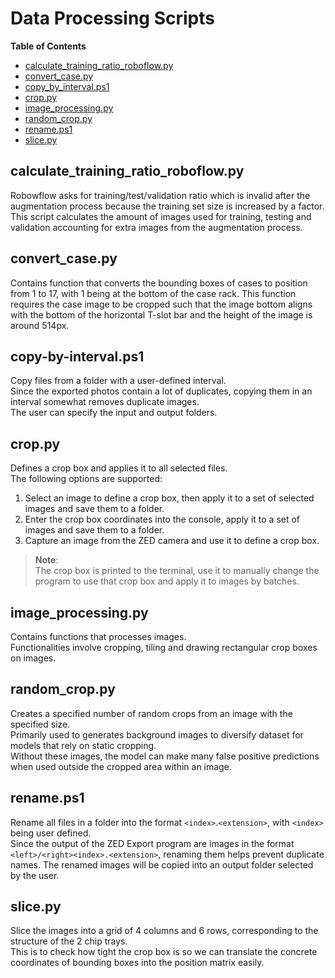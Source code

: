 
<!-- TOC ignore:true -->
# Data Processing Scripts
**Table of Contents**
<!-- TOC -->

* [calculate_training_ratio_roboflow.py](#calculate_training_ratio_roboflowpy)
* [convert_case.py](#convert_casepy)
* [copy_by_interval.ps1](#copy-by-intervalps1)
* [crop.py](#croppy)
* [image_processing.py](#image_processingpy)
* [random_crop.py](#random_croppy)
* [rename.ps1](#renameps1)
* [slice.py](#slicepy)

<!-- /TOC -->

## calculate_training_ratio_roboflow.py
Robowflow asks for training/test/validation ratio which is invalid after the augmentation process because the training set size is increased by a factor.
This script calculates the amount of images used for training, testing and validation accounting for extra images from the augmentation process.

## convert_case.py
Contains function that converts the bounding boxes of cases to position from 1 to 17, with 1 being at the bottom of the case rack.
This function requires the case image to be cropped such that the image bottom aligns with the bottom of the horizontal T-slot bar and the height of the image is around 514px.

## copy-by-interval.ps1
Copy files from a folder with a user-defined interval.\
Since the exported photos contain a lot of duplicates, copying them in an interval somewhat removes duplicate images.\
The user can specify the input and output folders.

## crop.py
Defines a crop box and applies it to all selected files.\
The following options are supported:
1. Select an image to define a crop box, then apply it to a set of selected images and save them to a folder.
2. Enter the crop box coordinates into the console, apply it to a set of images and save them to a folder.
3. Capture an image from the ZED camera and use it to define a crop box.

> **Note**:\
> The crop box is printed to the terminal, use it to manually change the program to use that crop box and apply it to images by batches.

## image_processing.py
Contains functions that processes images.\
Functionalities involve cropping, tiling and drawing rectangular crop boxes on images.

## random_crop.py
Creates a specified number of random crops from an image with the specified size.\
Primarily used to generates background images to diversify dataset for models that rely on static cropping.\
Without these images, the model can make many false positive predictions when used outside the cropped area within an image.

## rename.ps1
Rename all files in a folder into the format `<index>`.`<extension>`, with `<index>` being user defined.\
Since the output of the ZED Export program are images in the format `<left>/<right><index>.<extension>`, renaming them helps prevent duplicate names.
The renamed images will be copied into an output folder selected by the user.

## slice.py
Slice the images into a grid of 4 columns and 6 rows, corresponding to the structure of the 2 chip trays.\
This is to check how tight the crop box is so we can translate the concrete coordinates of bounding boxes into the position matrix easily.
